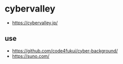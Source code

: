 # cybervalley

- https://cybervalley.jp/

## use

- https://github.com/code4fukui/cyber-background/
- https://suno.com/
